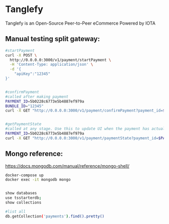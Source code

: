 # Tanglefy
Tanglefy is an Open-Source Peer-to-Peer eCommerce Powered by IOTA




## Manual testing split gateway:


```bash
#startPayment
curl -X POST \
  http://0.0.0.0:3000/v1/payment/startPayment \
  -H 'Content-Type: application/json' \
  -d '{
	"apiKey":"12345"
}'


#confirmPayment
#called after making payment
PAYMENT_ID=5b0228c6773e5b4887ef979a
BUNDLE_ID="12345"
curl -X GET "http://0.0.0.0:3000/v1/payment/confirmPayment?payment_id=$PAYMENT_ID&bundle_id=$BUNDLE_ID"


#getPaymentState
#called at any stage. Use this to update UI when the payment has actually happened
PAYMENT_ID=5b0228c6773e5b4887ef979a
curl -X GET "http://0.0.0.0:3000/v1/payment/paymentState?payment_id=$PAYMENT_ID"

```




## Mongo reference:

https://docs.mongodb.com/manual/reference/mongo-shell/

```bash
docker-compose up
docker exec -it mongodb mongo


show databases
use tsstarterdb;
show collections

#list all
db.getCollection('payments').find().pretty()

```